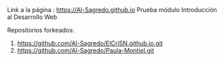 Link a la página : https://Al-Sagredo.github.io
Prueba módulo Introducción al Desarrollo Web

Repositorios forkeados:
1. https://github.com/Al-Sagredo/ElCriSN.github.io.git
2. https://github.com/Al-Sagredo/Paula-Montiel.git
